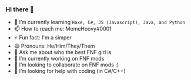 ### Hi there 👋

- 🌱 I’m currently learning `Haxe, C#, JS (Javascript), Java, and Python`
- 📫 How to reach me: MemeHoovy#0001
- ⚡ Fun fact: I'm a simper
- 😄 Pronouns: He/Him/They/Them
- 💬 Ask me about who the best FNF girl is
- 🔭 I’m currently working on FNF mods
- 👯 I’m looking to collaborate on FNF mods :)
- 🤔 I’m looking for help with coding (in C#/C++)
